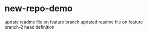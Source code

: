 # new-repo-demo
update readme file on feature branch
updated readme file on feature branch-2
head definition 
